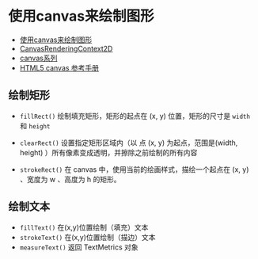 # 使用canvas来绘制图形

- [使用canvas来绘制图形](https://developer.mozilla.org/zh-CN/docs/Web/API/Canvas_API/Tutorial/Drawing_shapes)
- [CanvasRenderingContext2D](https://developer.mozilla.org/zh-CN/docs/Web/API/CanvasRenderingContext2D)
- [canvas系列](https://www.w3cplus.com/blog/tags/616.html)
- [HTML5 canvas 参考手册](http://www.runoob.com/tags/ref-canvas.html)

## 绘制矩形

- `fillRect()`
绘制填充矩形，矩形的起点在 (x, y) 位置，矩形的尺寸是 `width` 和 `height`

- `clearRect()`
设置指定矩形区域内（以 点 (x, y) 为起点，范围是(width, height) ）所有像素变成透明，并擦除之前绘制的所有内容

- `strokeRect()`
在 canvas 中，使用当前的绘画样式，描绘一个起点在 (x, y) 、宽度为 w 、高度为 h 的矩形。

## 绘制文本

- `fillText()`
在(x,y)位置绘制（填充）文本
- `strokeText()`
在(x,y)位置绘制（描边）文本
- `measureText()`
返回 TextMetrics 对象